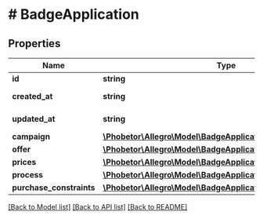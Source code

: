 # # BadgeApplication

## Properties

Name | Type | Description | Notes
------------ | ------------- | ------------- | -------------
**id** | **string** | Badge application ID. |
**created_at** | **string** | Provided in [ISO 8601 format](link: https://en.wikipedia.org/wiki/ISO_8601). |
**updated_at** | **string** | Provided in [ISO 8601 format](link: https://en.wikipedia.org/wiki/ISO_8601). |
**campaign** | [**\Phobetor\Allegro\Model\BadgeApplicationCampaign**](BadgeApplicationCampaign.md) |  |
**offer** | [**\Phobetor\Allegro\Model\BadgeApplicationOffer**](BadgeApplicationOffer.md) |  |
**prices** | [**\Phobetor\Allegro\Model\BadgeApplicationPrices**](BadgeApplicationPrices.md) |  | [optional]
**process** | [**\Phobetor\Allegro\Model\BadgeApplicationProcess**](BadgeApplicationProcess.md) |  |
**purchase_constraints** | [**\Phobetor\Allegro\Model\BadgeApplicationPurchaseConstraints**](BadgeApplicationPurchaseConstraints.md) |  | [optional]

[[Back to Model list]](../../README.md#models) [[Back to API list]](../../README.md#endpoints) [[Back to README]](../../README.md)
